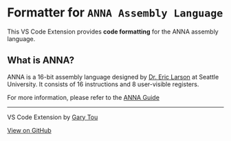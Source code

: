 # Formatter for `ANNA Assembly Language`

This VS Code Extension provides **code formatting** for the ANNA assembly language.

## What is ANNA?

ANNA is a 16-bit assembly language designed by [Dr. Eric Larson](https://www.seattleu.edu/scieng/about/faculty-and-staff/profiles/larson-eric.html) at Seattle University. It consists of 16 instructions and 8 user-visible registers.

For more information, please refer to the [ANNA Guide](http://fac-staff.seattleu.edu/elarson/web/Software/anna/ANNA_Guide.doc)

---

VS Code Extension by [Gary Tou](https://garytou.com)

[View on GitHub](https://github.com/garyhtou/vscode-anna-formatter)
